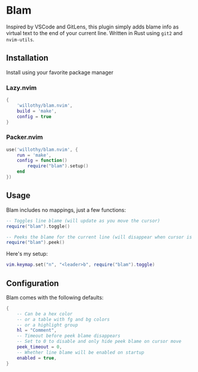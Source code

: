 # Blam

Inspired by VSCode and GitLens, this plugin simply adds blame info as virtual text to the end of your current line. Written in Rust using `git2` and `nvim-utils`.

## Installation

Install using your favorite package manager

### Lazy.nvim
```lua
{
    'willothy/blam.nvim',
    build = 'make',
    config = true
}
```

### Packer.nvim
```lua
use('willothy/blam.nvim', {
    run = 'make',
    config = function()
        require("blam").setup()
    end
})
```

## Usage

Blam includes no mappings, just a few functions:
```lua
-- Toggles line blame (will update as you move the cursor)
require("blam").toggle()

-- Peeks the blame for the current line (will disappear when cursor is moved or after a timeout)
require("blam").peek()
```

Here's my setup:
```lua
vim.keymap.set("n", "<leader>b", require("blam").toggle) 
```

## Configuration

Blam comes with the following defaults:
```lua
{
    -- Can be a hex color
    -- or a table with fg and bg colors
    -- or a highlight group
    hl = "Comment",
    -- Timeout before peek blame disappears 
    -- Set to 0 to disable and only hide peek blame on cursor move
    peek_timeout = 0,
    -- Whether line blame will be enabled on startup
    enabled = true,
}
```


